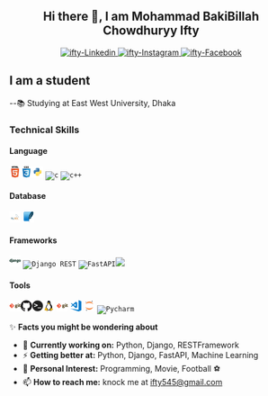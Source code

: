 <h2 align="center">Hi there 👋, I am Mohammad BakiBillah Chowdhuryy Ifty</h2>

<p align="center">
  <a href="https://www.linkedin.com/in/ifty-chowdhury-47b3901b4/" target="_blank">
  <img alt="ifty-Linkedin" src="https://cdn4.iconfinder.com/data/icons/social-messaging-ui-color-shapes-2-free/128/social-linkedin-circle-512.png" width="30" height="30" >
  </a>
  
  <a href="https://www.facebook.com/ifty.chowdhury.3" target="_blank">
  <img alt="ifty-Instagram" src="https://cdn4.iconfinder.com/data/icons/social-messaging-ui-color-shapes-2-free/128/social-facebook-circle-512.png" width="30" height="30" >
  </a>
 
  <a href="https://instagram.com/the_0ther_guy0?utm_source=qr" target="_blank">
  <img alt="ifty-Facebook" src="https://cdn4.iconfinder.com/data/icons/social-messaging-ui-color-shapes-2-free/128/social-instagram-circle-512.png" width="30" height="30" >
  </a>
</p>


## I am a student
--📚 Studying at East West University, Dhaka



### Technical Skills

#### Language

<code><img title="python" height="20" src="https://raw.githubusercontent.com/github/explore/80688e429a7d4ef2fca1e82350fe8e3517d3494d/topics/python/python.png"></code>  <code><img title="c" height="20" src="https://img.icons8.com/color/48/000000/c-programming.png"/></code> <code><img title="c++" height="20" src="https://github.com/isocpp/logos/blob/master/cpp_logo.png"/></code>
<img align="left" alt="HTML5" width="20px" src="https://raw.githubusercontent.com/github/explore/80688e429a7d4ef2fca1e82350fe8e3517d3494d/topics/html/html.png" />
<img align="left" alt="CSS3" width="20px" src="https://raw.githubusercontent.com/github/explore/80688e429a7d4ef2fca1e82350fe8e3517d3494d/topics/css/css.png" />

#### Database

 <code><img title="MySQL" height="20" src="https://raw.githubusercontent.com/github/explore/80688e429a7d4ef2fca1e82350fe8e3517d3494d/topics/mysql/mysql.png"></code>  <code><img title="SQLite" height="20" src="https://raw.githubusercontent.com/github/explore/2d218e3aa252dc90eef269b34eeec1fbd15dc07e/topics/sqlite/sqlite.png"></code>

#### Frameworks

<code><img title="Django" height="20" src="https://raw.githubusercontent.com/github/explore/80688e429a7d4ef2fca1e82350fe8e3517d3494d/topics/django/django.png"></code> <code><img title="Django REST" height="20" src="https://ksr-ugc.imgix.net/assets/011/705/984/4ea78430d3ad7dc88106a7b973248ba7_original.jpg?ixlib=rb-2.1.0&crop=faces&w=1552&h=873&fit=crop&v=1463687041&auto=format&frame=1&q=92&s=022bf4c5b7efa27ab20395c0da4eff7b"></code> <code><img title ="FastAPI" height="20" src="https://fastapi.tiangolo.com"><img src="https://fastapi.tiangolo.com/img/logo-margin/logo-teal.png"></code>


#### Tools

<code><img title="Linux" height="20" src="https://raw.githubusercontent.com/github/explore/80688e429a7d4ef2fca1e82350fe8e3517d3494d/topics/linux/linux.png"></code> <code><img title="git" height="20" src="https://raw.githubusercontent.com/github/explore/80688e429a7d4ef2fca1e82350fe8e3517d3494d/topics/git/git.png"></code> <code><img title="vs-code" height="20" src="https://raw.githubusercontent.com/github/explore/80688e429a7d4ef2fca1e82350fe8e3517d3494d/topics/visual-studio-code/visual-studio-code.png"></code> <code><img title="Jupyter Notebook"  height="20" src="https://raw.githubusercontent.com/github/explore/80688e429a7d4ef2fca1e82350fe8e3517d3494d/topics/jupyter-notebook/jupyter-notebook.png"></code> <code><img title="Pycharm" height="20" src="https://upload.wikimedia.org/wikipedia/commons/a/a1/PyCharm_Logo.svg"></code>
<img align="left" alt="Git" width="20px" src="https://raw.githubusercontent.com/github/explore/80688e429a7d4ef2fca1e82350fe8e3517d3494d/topics/git/git.png" />
<img align="left" alt="GitHub" width="20px" src="https://raw.githubusercontent.com/github/explore/78df643247d429f6cc873026c0622819ad797942/topics/github/github.png" />
<img align="left" alt="Terminal" width="20px" src="https://raw.githubusercontent.com/github/explore/80688e429a7d4ef2fca1e82350fe8e3517d3494d/topics/terminal/terminal.png" />


:sparkles: **Facts you might be wondering about**

- 🔭 **Currently working on:** Python, Django, RESTFramework
- ⚡ **Getting better at:** Python, Django, FastAPI, Machine Learning
- :purple_heart: **Personal Interest:** Programming, Movie, Football ⚽ 
- 📫 **How to reach me:** knock me at ifty545@gmail.com
